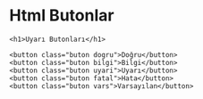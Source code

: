 # Html Butonlar

<html>
<head><title>Butonlar</title>
<style>
.buton{
	border: none;
	color:white;
	padding: 14px 28px;
	font-size: 16px;
	cursor: pointer;
}

.dogru {background-color: #4CAF50;}
.dogru:hover{background-color: #46a049;}

.bilgi {background-color: #2196F3;}
.bilgi:hover{background-color: #0b7dda;}

.uyari{background-color: #ff9800;}
.uyari:hover{background-color: #e68a00;}

.fatal{background-color: #f44336;}
.fatal:hover{background-color: #da190b;}

.vars{background-color: #e7e7e7; color: black;}
.vars:hover {background-color: #ddd;}
</style>
</head>
<body>

	<h1>Uyarı Butonları</h1>

	<button class="buton dogru">Doğru</button>
	<button class="buton bilgi">Bilgi</button>
	<button class="buton uyari">Uyarı</button>
	<button class="buton fatal">Hata</button>
	<button class="buton vars">Varsayılan</button>

</body>
</html>
